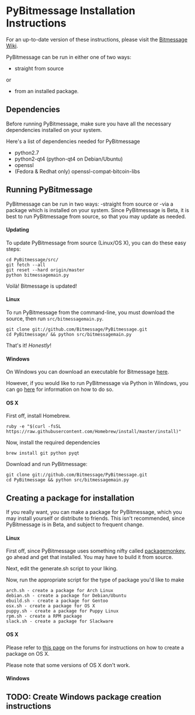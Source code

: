 # PyBitmessage Installation Instructions

For an up-to-date version of these instructions, please visit the
[Bitmessage Wiki](https://bitmessage.org/wiki/Compiling_instructions).

PyBitmessage can be run in either one of two ways:

- straight from source
 
 or 
- from an installed
package.

## Dependencies
Before running PyBitmessage, make sure you have all the necessary dependencies
installed on your system.

Here's a list of dependencies needed for PyBitmessage
- python2.7
- python2-qt4 (python-qt4 on Debian/Ubuntu)
- openssl
- (Fedora & Redhat only) openssl-compat-bitcoin-libs 

## Running PyBitmessage
PyBitmessage can be run in two ways: 
-straight from source 
or 
-via a package which is installed on your system. Since PyBitmessage is Beta, it is best to run
PyBitmessage from source, so that you may update as needed.

#### Updating
To update PyBitmessage from source (Linux/OS X), you can do these easy steps:
```
cd PyBitmessage/src/
git fetch --all
git reset --hard origin/master
python bitmessagemain.py
```
Voilà! Bitmessage is updated!

#### Linux
To run PyBitmessage from the command-line, you must download the source, then
run `src/bitmessagemain.py`.
```
git clone git://github.com/Bitmessage/PyBitmessage.git
cd PyBitmessage/ && python src/bitmessagemain.py
```

That's it! *Honestly*!

#### Windows
On Windows you can download an executable for Bitmessage
[here](https://github.com/Bitmessage/PyBitmessage/releases/download/0.6.3.2/Bitmessage_x86_0.6.3.2.exe).

However, if you would like to run PyBitmessage via Python in Windows, you can
go [here](https://bitmessage.org/wiki/Compiling_instructions#Windows) for
information on how to do so.

#### OS X
First off, install Homebrew.
```
ruby -e "$(curl -fsSL https://raw.githubusercontent.com/Homebrew/install/master/install)"
```

Now, install the required dependencies
```
brew install git python pyqt
```

Download and run PyBitmessage:
```
git clone git://github.com/Bitmessage/PyBitmessage.git
cd PyBitmessage && python src/bitmessagemain.py
```

## Creating a package for installation
If you really want, you can make a package for PyBitmessage, which you may
install yourself or distribute to friends. This isn't recommended, since
PyBitmessage is in Beta, and subject to frequent change.

#### Linux
First off, since PyBitmessage uses something nifty called
[packagemonkey](https://github.com/fuzzgun/packagemonkey), go ahead and get
that installed. You may have to build it from source.

Next, edit the generate.sh script to your liking.

Now, run the appropriate script for the type of package you'd like to make
```
arch.sh - create a package for Arch Linux
debian.sh - create a package for Debian/Ubuntu
ebuild.sh - create a package for Gentoo
osx.sh - create a package for OS X
puppy.sh - create a package for Puppy Linux
rpm.sh - create a RPM package
slack.sh - create a package for Slackware
```

#### OS X
Please refer to
[this page](https://bitmessage.org/forum/index.php/topic,2761.0.html) on the
forums for instructions on how to create a package on OS X.

Please note that some versions of OS X don't work.

#### Windows
## TODO: Create Windows package creation instructions
